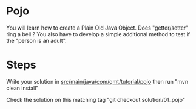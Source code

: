 # Pojo
You will learn how to create a Plain Old Java Object. Does "getter/setter" ring a bell ? You also have to develop a simple
additional method to test if the "person is an adult".

# Steps

Write your solution in [src/main/java/com/qmt/tutorial/pojo](src/main/java/com/qmt/tutorial/pojo) then run
"mvn clean install"

Check the solution on this matching tag "git checkout solution/01_pojo"